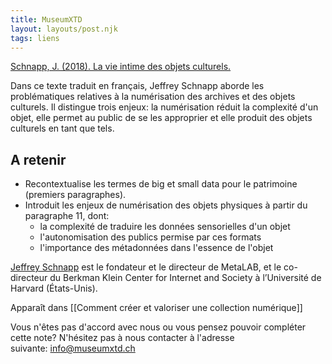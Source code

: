 ```yaml
---
title: MuseumXTD
layout: layouts/post.njk
tags: liens
---
```

[Schnapp, J. (2018). La vie intime des objets culturels.](https://journals.openedition.org/culturemusees/4871)

Dans ce texte traduit en français, Jeffrey Schnapp aborde les problématiques relatives à la numérisation des archives et des objets culturels. Il distingue trois enjeux: la numérisation réduit la complexité d'un objet, elle permet au public de se les approprier et elle produit des objets culturels en tant que tels. 

## A retenir
- Recontextualise les termes de big et small data pour le patrimoine (premiers paragraphes).
- Introduit les enjeux de numérisation des objets physiques à partir du paragraphe 11, dont:
	- la complexité de traduire les données sensorielles d'un objet
	- l'autonomisation des publics permise par ces formats 
	- l'importance des métadonnées dans l'essence de l'objet

  
[Jeffrey Schnapp](https://jeffreyschnapp.com/) est le fondateur et le directeur de MetaLAB, et le co-directeur du Berkman Klein Center for Internet and Society à l’Université de Harvard (États-Unis).


Apparaît dans [[Comment créer et valoriser une collection numérique]]

Vous n'êtes pas d'accord avec nous ou vous pensez pouvoir compléter cette note? N'hésitez pas à nous contacter à l'adresse suivante: [info@museumxtd.ch](mailto:info@museumxtd.ch)